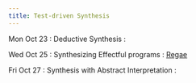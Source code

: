 ```yaml
---
title: Test-driven Synthesis
---
```


Mon Oct 23
: Deductive Synthesis
  : []()

Wed Oct 25
: Synthesizing Effectful programs
  : [Regae](https://glassmanlab.seas.harvard.edu/papers/ips_augex_uist20.pdf)

Fri Oct 27
: Synthesis with Abstract Interpretation
  : []()
